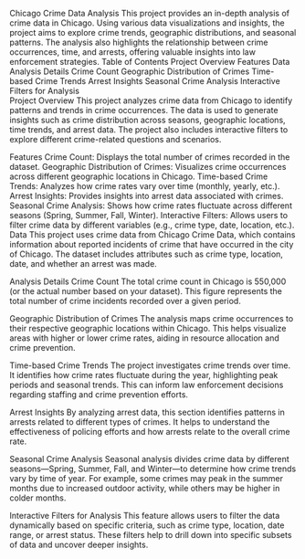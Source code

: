 Chicago Crime Data Analysis
This project provides an in-depth analysis of crime data in Chicago. Using various data visualizations and insights, the project aims to explore crime trends, geographic distributions, and seasonal patterns. The analysis also highlights the relationship between crime occurrences, time, and arrests, offering valuable insights into law enforcement strategies.
Table of Contents
Project Overview
Features
Data
Analysis Details
Crime Count
Geographic Distribution of Crimes
Time-based Crime Trends
Arrest Insights
Seasonal Crime Analysis
Interactive Filters for Analysis  
Project Overview
This project analyzes crime data from Chicago to identify patterns and trends in crime occurrences. The data is used to generate insights such as crime distribution across seasons, geographic locations, time trends, and arrest data. The project also includes interactive filters to explore different crime-related questions and scenarios.

Features
Crime Count: Displays the total number of crimes recorded in the dataset.
Geographic Distribution of Crimes: Visualizes crime occurrences across different geographic locations in Chicago.
Time-based Crime Trends: Analyzes how crime rates vary over time (monthly, yearly, etc.).
Arrest Insights: Provides insights into arrest data associated with crimes.
Seasonal Crime Analysis: Shows how crime rates fluctuate across different seasons (Spring, Summer, Fall, Winter).
Interactive Filters: Allows users to filter crime data by different variables (e.g., crime type, date, location, etc.).
Data
This project uses crime data from Chicago Crime Data, which contains information about reported incidents of crime that have occurred in the city of Chicago. The dataset includes attributes such as crime type, location, date, and whether an arrest was made.

Analysis Details
Crime Count
The total crime count in Chicago is 550,000 (or the actual number based on your dataset). This figure represents the total number of crime incidents recorded over a given period.

Geographic Distribution of Crimes
The analysis maps crime occurrences to their respective geographic locations within Chicago. This helps visualize areas with higher or lower crime rates, aiding in resource allocation and crime prevention.

Time-based Crime Trends
The project investigates crime trends over time. It identifies how crime rates fluctuate during the year, highlighting peak periods and seasonal trends. This can inform law enforcement decisions regarding staffing and crime prevention efforts.

Arrest Insights
By analyzing arrest data, this section identifies patterns in arrests related to different types of crimes. It helps to understand the effectiveness of policing efforts and how arrests relate to the overall crime rate.

Seasonal Crime Analysis
Seasonal analysis divides crime data by different seasons—Spring, Summer, Fall, and Winter—to determine how crime trends vary by time of year. For example, some crimes may peak in the summer months due to increased outdoor activity, while others may be higher in colder months.

Interactive Filters for Analysis
This feature allows users to filter the data dynamically based on specific criteria, such as crime type, location, date range, or arrest status. These filters help to drill down into specific subsets of data and uncover deeper insights.
